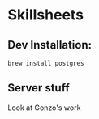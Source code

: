 # Skillsheets

## Dev Installation:

`brew install postgres`


## Server stuff
Look at Gonzo's work
